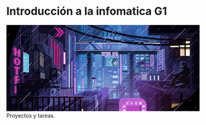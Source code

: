 # Introducción a la infomatica G1
![Development-of-the-void](https://github.com/VOIDX66/Development-of-the-void/blob/master/giphy.gif)
Proyectos y tareas.

